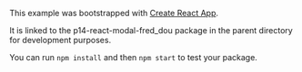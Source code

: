 This example was bootstrapped with [Create React App](https://github.com/facebook/create-react-app).

It is linked to the p14-react-modal-fred_dou package in the parent directory for development purposes.

You can run `npm install` and then `npm start` to test your package.

